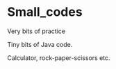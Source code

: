 # Small_codes
 Very bits of practice
 
 Tiny bits of Java code.
 
 Calculator, rock-paper-scissors etc.

